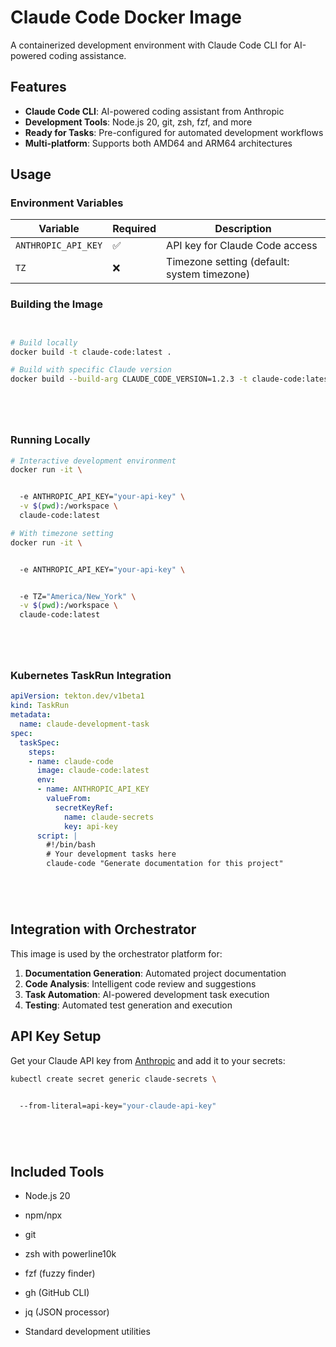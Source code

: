 

# Claude Code Docker Image

A containerized development environment with Claude Code CLI for AI-powered coding assistance.



## Features

- **Claude Code CLI**: AI-powered coding assistant from Anthropic
- **Development Tools**: Node.js 20, git, zsh, fzf, and more
- **Ready for Tasks**: Pre-configured for automated development workflows
- **Multi-platform**: Supports both AMD64 and ARM64 architectures



## Usage

### Environment Variables

| Variable | Required | Description |
|----------|----------|-------------|
| `ANTHROPIC_API_KEY` | ✅ | API key for Claude Code access |
| `TZ` | ❌ | Timezone setting (default: system timezone) |

### Building the Image




```bash


# Build locally
docker build -t claude-code:latest .

# Build with specific Claude version
docker build --build-arg CLAUDE_CODE_VERSION=1.2.3 -t claude-code:latest .






```

### Running Locally




```bash
# Interactive development environment
docker run -it \


  -e ANTHROPIC_API_KEY="your-api-key" \
  -v $(pwd):/workspace \
  claude-code:latest

# With timezone setting
docker run -it \


  -e ANTHROPIC_API_KEY="your-api-key" \


  -e TZ="America/New_York" \
  -v $(pwd):/workspace \
  claude-code:latest






```

### Kubernetes TaskRun Integration




```yaml
apiVersion: tekton.dev/v1beta1
kind: TaskRun
metadata:
  name: claude-development-task
spec:
  taskSpec:
    steps:
    - name: claude-code
      image: claude-code:latest
      env:
      - name: ANTHROPIC_API_KEY
        valueFrom:
          secretKeyRef:
            name: claude-secrets
            key: api-key
      script: |
        #!/bin/bash
        # Your development tasks here
        claude-code "Generate documentation for this project"






```

## Integration with Orchestrator

This image is used by the orchestrator platform for:

1. **Documentation Generation**: Automated project documentation
2. **Code Analysis**: Intelligent code review and suggestions
3. **Task Automation**: AI-powered development task execution
4. **Testing**: Automated test generation and execution



## API Key Setup

Get your Claude API key from [Anthropic](https://console.anthropic.com) and add it to your secrets:




```bash
kubectl create secret generic claude-secrets \


  --from-literal=api-key="your-claude-api-key"






```

## Included Tools



- Node.js 20


- npm/npx


- git


- zsh with powerline10k


- fzf (fuzzy finder)


- gh (GitHub CLI)


- jq (JSON processor)


- Standard development utilities